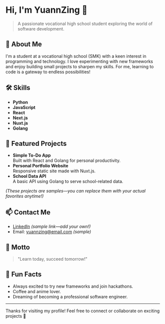 # Hi, I'm YuannZing 👋

> A passionate vocational high school student exploring the world of software development.

## 🚀 About Me
I'm a student at a vocational high school (SMK) with a keen interest in programming and technology. I love experimenting with new frameworks and enjoy building small projects to sharpen my skills. For me, learning to code is a gateway to endless possibilities!

## 🛠️ Skills
- **Python**
- **JavaScript**
- **React**
- **Next.js**
- **Nuxt.js**
- **Golang**

## 🌟 Featured Projects
- **Simple To-Do App**  
  Built with React and Golang for personal productivity.
- **Personal Portfolio Website**  
  Responsive static site made with Nuxt.js.
- **School Data API**  
  A basic API using Golang to serve school-related data.

*(These projects are samples—you can replace them with your actual favorites anytime!)*

## 📫 Contact Me
- [LinkedIn](https://linkedin.com/in/yuannzing) *(sample link—add your own!)*
- Email: yuannzing@email.com *(sample)*

## 🎯 Motto
> "Learn today, succeed tomorrow!"

## 🎲 Fun Facts
- Always excited to try new frameworks and join hackathons.
- Coffee and anime lover.
- Dreaming of becoming a professional software engineer.

---

Thanks for visiting my profile! Feel free to connect or collaborate on exciting projects 🚀
